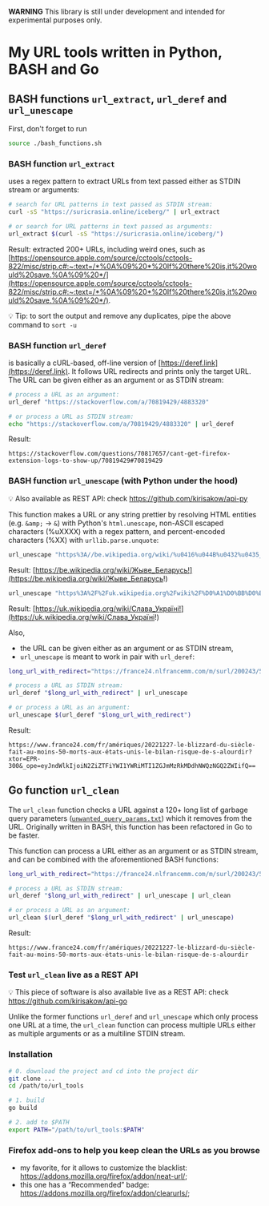 **WARNING** This library is still under development and intended for experimental purposes only.

# My URL tools written in Python, BASH and Go

## BASH functions `url_extract`, `url_deref` and `url_unescape`

First, don't forget to run

```sh
source ./bash_functions.sh
```

### BASH function `url_extract`

uses a regex pattern to extract URLs from text passed either as STDIN stream or arguments:

```sh
# search for URL patterns in text passed as STDIN stream:
curl -sS "https://suricrasia.online/iceberg/" | url_extract

# or search for URL patterns in text passed as arguments:
url_extract $(curl -sS "https://suricrasia.online/iceberg/")
```
Result: extracted 200+ URLs, including weird ones, such as [https://opensource.apple.com/source/cctools/cctools-822/misc/strip.c#:~:text=/*%0A%09%20*%20If%20there%20is,it%20would%20save.%0A%09%20*/](https://opensource.apple.com/source/cctools/cctools-822/misc/strip.c#:~:text=/*%0A%09%20*%20If%20there%20is,it%20would%20save.%0A%09%20*/).

💡 Tip: to sort the output and remove any duplicates, pipe the above command to `sort -u`

### BASH function `url_deref`

is basically a cURL-based, off-line version of [https://deref.link](https://deref.link). It follows URL redirects and prints only the target URL. The URL can be given either as an argument or as STDIN stream:

```sh
# process a URL as an argument:
url_deref "https://stackoverflow.com/a/70819429/4883320"

# or process a URL as STDIN stream:
echo "https://stackoverflow.com/a/70819429/4883320" | url_deref
```
Result:
```
https://stackoverflow.com/questions/70817657/cant-get-firefox-extension-logs-to-show-up/70819429#70819429
```

### BASH function `url_unescape` (with Python under the hood)

💡 Also available as REST API: check https://github.com/kirisakow/api-py

This function makes a URL or any string prettier by resolving HTML entities (e.g. `&amp;` -> `&`) with Python's `html.unescape`, non-ASCII escaped characters (%uXXXX) with a regex pattern, and percent-encoded characters (%XX) with `urllib.parse.unquote`:

```sh
url_unescape "https%3A//be.wikipedia.org/wiki/%u0416%u044B%u0432%u0435_%u0411%u0435%u043B%u0430%u0440%u0443%u0441%u044C%21"
```
Result: [https://be.wikipedia.org/wiki/Жыве_Беларусь!](https://be.wikipedia.org/wiki/Жыве_Беларусь!)
```sh
url_unescape "https%3A%2F%2Fuk.wikipedia.org%2Fwiki%2F%D0%A1%D0%BB%D0%B0%D0%B2%D0%B0_%D0%A3%D0%BA%D1%80%D0%B0%D1%97%D0%BD%D1%96!"
```
Result: [https://uk.wikipedia.org/wiki/Слава_Україні!](https://uk.wikipedia.org/wiki/Слава_Україні!)

Also,
* the URL can be given either as an argument or as STDIN stream,
* `url_unescape` is meant to work in pair with `url_deref`:

```sh
long_url_with_redirect="https://france24.nlfrancemm.com/m/surl/200243/517183/yD0Vqr_mEaDTwJcBJSIuyA==/link_13/HztCd5MALBSiwyWcdZpQvGZuP+L2dlD0fqSjv4DZVsqW+MUvK7a2X8uUILOWdBCiVjMwqEsKsY+9dh7nVfSCzxyxWHUs7tbSQxU3Ok5bOrTyAvRPCKsURxr+LisJ58BR28mFkT2aLLItU7iBkLrHfB5MoWOY3+x0YHcH5Z66LNg-L0J2ND8pSiAw4qzu0Dz19Meq-zbPfN7-MLR6V9LeeQGpxifPQCKMU5nmaVyQUXRZDgDLx+sLPRlzIr--Oc3bzV0X+jgm6SfsBYhxruKPQz70kvNSgAGeNQPgEtBR0AC-m92X8EDJI2th4UFqBvwNeU-rRJx1wgsydqUjrVsLi6-0og9XJILZ3hSboC3S85wB3AW2D6PP7SDuZkDhaTGLG03mmkCipwsPwW2-8UhTLniSzKA054euZqG9vo+Ve3gJrO9QYwQ64EjKTplSScUZVZMok0OhhCg9C3dW1M-tQ1Hd19YpdgWP8U9Tl0xyPmJmOZUAamPUyZJR569tdI+hW-g7tMx9T90eAAstFzj86hQISpD7cKeV3PvMJj+MV8K2668OTZULlrocfGSXTyMbDc0ZaSroLe0nrpbHSjmRWgUisF-z2Rq2+7XzUGmrtcS3sYgpMag2QemK68TzVlqu2CaK2B97jIyZNOyuHpbBKPNYRM58mu+D7-9KTnysI-YcH93Fmh33mRv1fyVlxCpmm0PoZXmZd7x7klL6-JStwhei33DpD-qRUAlmo93xOlzO9xJQxjUpZaG1qM2xn9e+WAfwVIA3ouw8slY0W5PjCRmqOjtB4bSIWANjsLrKkAAwzHm-BCcfeWFjzA+PlQXJ3jV4WNaTkek91lEF0aPbWoxUplU0xV+610tu3sKnjM4="

# process a URL as STDIN stream:
url_deref "$long_url_with_redirect" | url_unescape

# or process a URL as an argument:
url_unescape $(url_deref "$long_url_with_redirect")
```
Result:
```
https://www.france24.com/fr/amériques/20221227-le-blizzard-du-siècle-fait-au-moins-50-morts-aux-états-unis-le-bilan-risque-de-s-alourdir?xtor=EPR-300&_ope=eyJndWlkIjoiN2ZiZTFiYWI1YWRiMTI1ZGJmMzRkMDdhNWQzNGQ2ZWIifQ==
```

## Go function `url_clean`

The `url_clean` function checks a URL against a 120+ long list of garbage query parameters ([`unwanted_query_params.txt`](https://github.com/kirisakow/url_tools/blob/main/url_clean/url_cleaner/unwanted_query_params.txt)) which it removes from the URL. Originally written in BASH, this function has been refactored in Go to be faster.

This function can process a URL either as an argument or as STDIN stream, and can be combined with the aforementioned BASH functions:

```sh
long_url_with_redirect="https://france24.nlfrancemm.com/m/surl/200243/517183/yD0Vqr_mEaDTwJcBJSIuyA==/link_13/HztCd5MALBSiwyWcdZpQvGZuP+L2dlD0fqSjv4DZVsqW+MUvK7a2X8uUILOWdBCiVjMwqEsKsY+9dh7nVfSCzxyxWHUs7tbSQxU3Ok5bOrTyAvRPCKsURxr+LisJ58BR28mFkT2aLLItU7iBkLrHfB5MoWOY3+x0YHcH5Z66LNg-L0J2ND8pSiAw4qzu0Dz19Meq-zbPfN7-MLR6V9LeeQGpxifPQCKMU5nmaVyQUXRZDgDLx+sLPRlzIr--Oc3bzV0X+jgm6SfsBYhxruKPQz70kvNSgAGeNQPgEtBR0AC-m92X8EDJI2th4UFqBvwNeU-rRJx1wgsydqUjrVsLi6-0og9XJILZ3hSboC3S85wB3AW2D6PP7SDuZkDhaTGLG03mmkCipwsPwW2-8UhTLniSzKA054euZqG9vo+Ve3gJrO9QYwQ64EjKTplSScUZVZMok0OhhCg9C3dW1M-tQ1Hd19YpdgWP8U9Tl0xyPmJmOZUAamPUyZJR569tdI+hW-g7tMx9T90eAAstFzj86hQISpD7cKeV3PvMJj+MV8K2668OTZULlrocfGSXTyMbDc0ZaSroLe0nrpbHSjmRWgUisF-z2Rq2+7XzUGmrtcS3sYgpMag2QemK68TzVlqu2CaK2B97jIyZNOyuHpbBKPNYRM58mu+D7-9KTnysI-YcH93Fmh33mRv1fyVlxCpmm0PoZXmZd7x7klL6-JStwhei33DpD-qRUAlmo93xOlzO9xJQxjUpZaG1qM2xn9e+WAfwVIA3ouw8slY0W5PjCRmqOjtB4bSIWANjsLrKkAAwzHm-BCcfeWFjzA+PlQXJ3jV4WNaTkek91lEF0aPbWoxUplU0xV+610tu3sKnjM4="

# process a URL as STDIN stream:
url_deref "$long_url_with_redirect" | url_unescape | url_clean

# or process a URL as an argument:
url_clean $(url_deref "$long_url_with_redirect" | url_unescape)
```
Result:
```
https://www.france24.com/fr/amériques/20221227-le-blizzard-du-siècle-fait-au-moins-50-morts-aux-états-unis-le-bilan-risque-de-s-alourdir
```

### Test `url_clean` live as a REST API

💡 This piece of software is also available live as a REST API: check https://github.com/kirisakow/api-go

Unlike the former functions `url_deref` and `url_unescape` which only process one URL at a time, the `url_clean` function can process multiple URLs either as multiple arguments or as a multiline STDIN stream.

### Installation

```sh
# 0. download the project and cd into the project dir
git clone ...
cd /path/to/url_tools

# 1. build
go build

# 2. add to $PATH
export PATH="/path/to/url_tools:$PATH"
```

### Firefox add-ons to help you keep clean the URLs as you browse

* my favorite, for it allows to customize the blacklist: https://addons.mozilla.org/firefox/addon/neat-url/;
* this one has a “Recommended” badge: https://addons.mozilla.org/firefox/addon/clearurls/;
